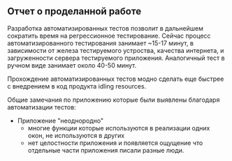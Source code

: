 ## Отчет о проделанной работе

Разработка автоматизированных тестов позволит в дальнейшем сократить время на регрессионное тестирование.
Сейчас процесс автоматизированного тестирования занимает ~15-17 минут, в зависимости от железа тестируемого устроства, качества интернета, и загруженности сервера тестируемого приложения.
Аналогичный тест в ручном виде занимает около 40-50 минут.

Прохождение автоматизированных тестов модно сделать еще быстрее с внедрением в код продукта idling resources.

Общие замечания по приложению которые были выявлены благодаря автоматизации тестов:

- Приложение "неоднородно"
  - многие функции которые используются в реализации одних окон, не используются в других
  - нет целостности приложения и появляется ощущение что отдельные части приложения писали разные люди.